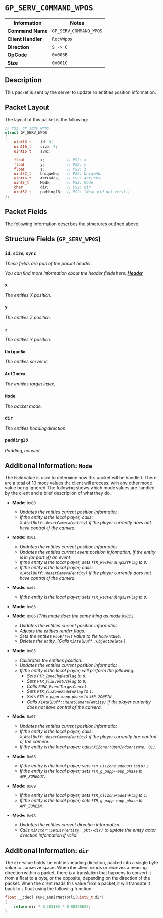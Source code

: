 # `GP_SERV_COMMAND_WPOS`

| Information               | Notes |
|---                        |---    |
| **Command Name**          | `GP_SERV_COMMAND_WPOS` |
| **Client Handler**        | `RecvWpos` |
| **Direction**             | `S -> C` |
| **OpCode**                | `0x005B` |
| **Size**                  | `0x001C` |

## Description

This packet is sent by the server to update an entities position information.

## Packet Layout

The layout of this packet is the following:

```cpp
// PS2: GP_SERV_WPOS
struct GP_SERV_WPOS
{
    uint16_t    id: 9;
    uint16_t    size: 7;
    uint16_t    sync;

    float       x;          // PS2: x
    float       y;          // PS2: y
    float       z;          // PS2: z
    uint32_t    UniqueNo;   // PS2: UniqueNo
    uint16_t    ActIndex;   // PS2: ActIndex
    uint8_t     Mode;       // PS2: Mode
    char        dir;        // PS2: dir
    uint32_t    padding18;  // PS2: (New; did not exist.)
};
```

## Packet Fields

The following information describes the structures outlined above.

## Structure Fields (`GP_SERV_WPOS`)

### `id`, `size`, `sync`

_These fields are part of the packet header._

_You can find more information about the header fields here: [**Header**](/world/HEADER.md)_

### `x`

_The entities X position._

### `y`

_The entities Z position._

### `z`

_The entities Y position._

### `UniqueNo`

_The entities server id._

### `ActIndex`

_The entities target index._

### `Mode`

_The packet mode._

### `dir`

_The entities heading direction._

### `padding18`

_Padding; unused._

## Additional Information: `Mode`

The `Mode` value is used to determine how this packet will be handled. There are a total of 10 mode values the client will process, with any other mode value being ignored. The following shows which mode values are handled by the client and a brief description of what they do.

  - **Mode:** `0x00`
    - _Updates the entities current position information._
    - _If the entity is the local player; calls: `XiAtelBuff::ResetCamera(entity)` if the player currently does not have control of the camera._

  - **Mode:** `0x01`
    - _Updates the entities current position information._
    - _Updates the entities current event position information; if the entity is in (or part of) an event._
    - _If the entity is the local player; sets `PTR_RecPendingXZYFlag` to `0`._
    - _If the entity is the local player; calls: `XiAtelBuff::ResetCamera(entity)` if the player currently does not have control of the camera._

  - **Mode:** `0x02`
    - _If the entity is the local player; sets `PTR_RecPendingXZYFlag` to `0`._

  - **Mode:** `0x03`
  - **Mode:** `0x06` _(This mode does the same thing as mode `0x03`.)_
    - _Updates the entities current position information._
    - _Adjusts the entities render flags._
    - _Sets the entities `PopEffect` value to the `Mode` value._
    - _Deletes the entity. (Calls `XiAtelBuff::ObjectDelete`.)_

  - **Mode:** `0x05`
    - _Calibrates the entities position._
    - _Updates the entities current position information._
    - _If the entity is the local player; will perform the following:_
      - _Sets `PTR_ZoneChgReqFlag` to `0`._
      - _Sets `PTR_CliEventUcFlag` to `0`._
      - _Calls `FUNC_EventTargetCancel`._
      - _Sets `PTR_CliZoneFadeInFlag` to `1`._
      - _Sets `PTR_g_papp->app_phase` to `APP_ZONEIN`._
      - _Calls `XiAtelBuff::ResetCamera(entity)` if the player currently does not have control of the camera._

  - **Mode:** `0x07`
    - _Updates the entities current position information._
    - _If the entity is the local player; calls: `XiAtelBuff::ResetCamera(entity)` if the player currently has control of the camera._
    - _If the entity is the local player; calls: `XiZone::OpenIndoor(zone, 0);`._

  - **Mode:** `0x08`
    - _If the entity is the local player; sets `PTR_CliZoneFadeOutFlag` to `1`._
    - _If the entity is the local player; sets `PTR_g_papp->app_phase` to `APP_ZONEOUT`._

  - **Mode:** `0x09`
    - _If the entity is the local player; sets `PTR_CliZoneFadeInFlag` to `1`._
    - _If the entity is the local player; sets `PTR_g_papp->app_phase` to `APP_ZONEIN`._

  - **Mode:** `0x0A`
    - _Updates the entities current direction information._
    - _Calls `XiActor::SetDir(entity, pkt->dir)` to update the entity actor direction information if valid._

## Additional Information: `dir`

The `dir` value holds the entities heading direction, packed into a single byte value to conserve space. When the client sends or receives a heading direction within a packet, there is a translation that happens to convert it from a float to a byte, or the opposite, depending on the direction of the packet. When the client reads this value from a packet, it will translate it back to a float using the following function:

```cpp
float __cdecl FUNC_enDirNetToCli(uint8_t dir)
{
    return dir * 6.283185 * 0.00390625;
}
```

